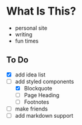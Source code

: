 # What Is This?
- personal site
- writing
- fun times

## To Do
- [X] add idea list
- [ ] add styled components
    - [X] Blockquote
    - [ ] Page Heading
    - [ ] Footnotes
- [ ] make friends
- [ ] add markdown support

